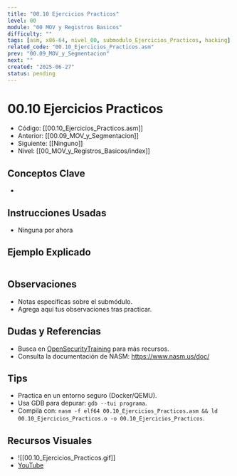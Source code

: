 ```yaml
---
title: "00.10 Ejercicios Practicos"
level: 00
module: "00 MOV y Registros Basicos"
difficulty: ""
tags: [asm, x86-64, nivel_00, submodulo_Ejercicios_Practicos, hacking]
related_code: "00.10_Ejercicios_Practicos.asm"
prev: "00.09_MOV_y_Segmentacion"
next: ""
created: "2025-06-27"
status: pending
---
```


# 00.10 Ejercicios Practicos

- Código: [[00.10_Ejercicios_Practicos.asm]]  
- Anterior: [[00.09_MOV_y_Segmentacion]]  
- Siguiente: [[Ninguno]]  
- Nivel: [[00_MOV_y_Registros_Basicos/index]]  

## Conceptos Clave
- 

## Instrucciones Usadas
- Ninguna por ahora

## Ejemplo Explicado
```asm

```

## Observaciones
- Notas específicas sobre el submódulo.
- Agrega aquí tus observaciones tras practicar.

## Dudas y Referencias
- Busca en [OpenSecurityTraining](https://opensecuritytraining.info/) para más recursos.
- Consulta la documentación de NASM: https://www.nasm.us/doc/

## Tips
- Practica en un entorno seguro (Docker/QEMU).
- Usa GDB para depurar: `gdb --tui programa`.
- Compila con: `nasm -f elf64 00.10_Ejercicios_Practicos.asm && ld 00.10_Ejercicios_Practicos.o -o 00.10_Ejercicios_Practicos`.

## Recursos Visuales
- ![[00.10_Ejercicios_Practicos.gif]]  
- [YouTube](https://youtube.com/placeholder)
